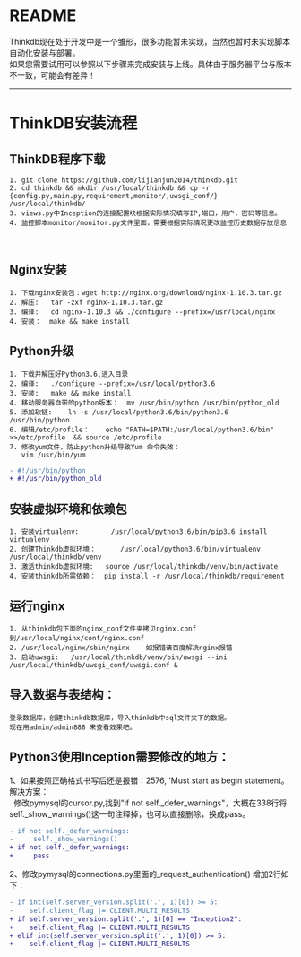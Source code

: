 README
====
Thinkdb现在处于开发中是一个雏形，很多功能暂未实现，当然也暂时未实现脚本自动化安装与部署。<br>
如果您需要试用可以参照以下步骤来完成安装与上线。具体由于服务器平台与版本不一致，可能会有差异！<br>
****

# ThinkDB安装流程
## ThinkDB程序下载
    1. git clone https://github.com/lijianjun2014/thinkdb.git
    2. cd thinkdb && mkdir /usr/local/thinkdb && cp -r {config.py,main.py,requirement,monitor/,uwsgi_conf/} /usr/local/thinkdb/
    3. views.py中Inception的连接配置块根据实际情况填写IP,端口，用户，密码等信息。
    4. 监控脚本monitor/monitor.py文件里面，需要根据实际情况更改监控历史数据存放信息

  
## Nginx安装
    1. 下载nginx安装包：wget http://nginx.org/download/nginx-1.10.3.tar.gz
    2. 解压:   tar -zxf nginx-1.10.3.tar.gz
    3. 编译:   cd nginx-1.10.3 && ./configure --prefix=/usr/local/nginx
    4. 安装：  make && make install

## Python升级
    1. 下载并解压好Python3.6,进入目录
    2. 编译:   ./configure --prefix=/usr/local/python3.6
    3. 安装:   make && make install
    4. 移动服务器自带的python版本：  mv /usr/bin/python /usr/bin/python_old
    5. 添加软链:    ln -s /usr/local/python3.6/bin/python3.6 /usr/bin/python
    6. 编辑/etc/profile：    echo "PATH=$PATH:/usr/local/python3.6/bin" >>/etc/profile  && source /etc/profile
    7. 修改yum文件，防止python升级导致Yum 命令失效：
       vim /usr/bin/yum
```diff
- #!/usr/bin/python
+ #!/usr/bin/python_old
```
## 安装虚拟环境和依赖包
    1. 安装virtualenv:        /usr/local/python3.6/bin/pip3.6 install virtualenv
    2. 创建Thinkdb虚拟环境：      /usr/local/python3.6/bin/virtualenv /usr/local/thinkdb/venv
    3. 激活thinkdb虚拟环境:   source /usr/local/thinkdb/venv/bin/activate
    4. 安装thinkdb所需依赖：  pip install -r /usr/local/thinkdb/requirement

## 运行nginx
    1. 从thinkdb包下面的nginx_conf文件夹拷贝nginx.conf到/usr/local/nginx/conf/nginx.conf
    2. /usr/local/nginx/sbin/nginx    如报错请百度解决nginx报错
    3. 启动uwsgi:   /usr/local/thinkdb/venv/bin/uwsgi --ini /usr/local/thinkdb/uwsgi_conf/uwsgi.conf &
## 导入数据与表结构：
    登录数据库，创建thinkdb数据库，导入thinkdb中sql文件夹下的数据。
    现在用admin/admin888 来查看效果吧。

## Python3使用Inception需要修改的地方：
  1、如果按照正确格式书写后还是报错：2576, 'Must start as begin statement。解决方案：<br>
    修改pymysql的cursor.py,找到"if not self._defer_warnings"，大概在338行将self._show_warnings()这一句注释掉，也可以直接删除，换成pass。
```diff
- if not self._defer_warnings:
-     self._show_warnings()
+ if not self._defer_warnings:
+     pass
```  
  2、修改pymysql的connections.py里面的_request_authentication() 增加2行如下：
```diff
- if int(self.server_version.split('.', 1)[0]) >= 5:
-    self.client_flag |= CLIENT.MULTI_RESULTS
+ if self.server_version.split('.', 1)[0] == "Inception2":
+    self.client_flag |= CLIENT.MULTI_RESULTS
+ elif int(self.server_version.split('.', 1)[0]) >= 5:
+    self.client_flag |= CLIENT.MULTI_RESULTS
```
